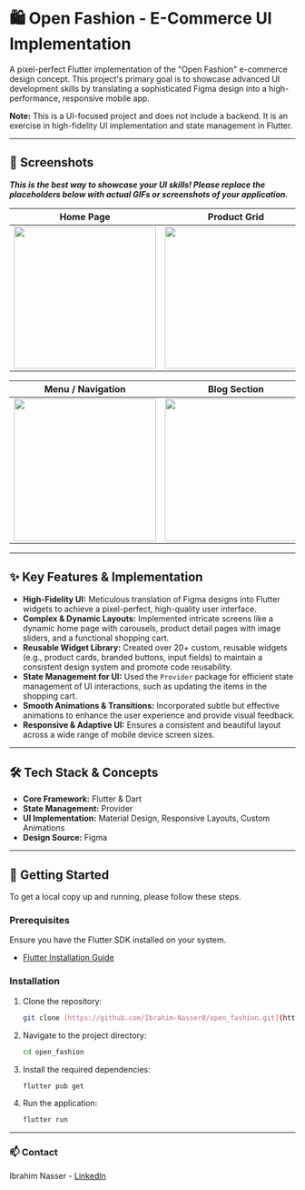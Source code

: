 # 🛍️ Open Fashion - E-Commerce UI Implementation

A pixel-perfect Flutter implementation of the "Open Fashion" e-commerce design concept. This project's primary goal is to showcase advanced UI development skills by translating a sophisticated Figma design into a high-performance, responsive mobile app.

**Note:** This is a UI-focused project and does not include a backend. It is an exercise in high-fidelity UI implementation and state management in Flutter.

---

## 📸 Screenshots

**_This is the best way to showcase your UI skills! Please replace the placeholders below with actual GIFs or screenshots of your application._**

| Home Page | Product Grid | Product Details |
| :---: | :---: | :---: |
| <img src="URL_TO_YOUR_SCREENSHOT_HERE" width="250"> | <img src="URL_TO_YOUR_SCREENSHOT_HERE" width="250"> | <img src="URL_TO_YOUR_SCREENSHOT_HERE" width="250"> |

| Menu / Navigation | Blog Section | Shopping Cart |
| :---: | :---: | :---: |
| <img src="URL_TO_YOUR_SCREENSHOT_HERE" width="250"> | <img src="URL_TO_YOUR_SCREENSHOT_HERE" width="250"> | <img src="URL_TO_YOUR_SCREENSHOT_HERE" width="250"> |

---

## ✨ Key Features & Implementation

- **High-Fidelity UI:** Meticulous translation of Figma designs into Flutter widgets to achieve a pixel-perfect, high-quality user interface.
- **Complex & Dynamic Layouts:** Implemented intricate screens like a dynamic home page with carousels, product detail pages with image sliders, and a functional shopping cart.
- **Reusable Widget Library:** Created over 20+ custom, reusable widgets (e.g., product cards, branded buttons, input fields) to maintain a consistent design system and promote code reusability.
- **State Management for UI:** Used the `Provider` package for efficient state management of UI interactions, such as updating the items in the shopping cart.
- **Smooth Animations & Transitions:** Incorporated subtle but effective animations to enhance the user experience and provide visual feedback.
- **Responsive & Adaptive UI:** Ensures a consistent and beautiful layout across a wide range of mobile device screen sizes.

---

## 🛠️ Tech Stack & Concepts

- **Core Framework:** Flutter & Dart
- **State Management:** Provider
- **UI Implementation:** Material Design, Responsive Layouts, Custom Animations
- **Design Source:** Figma

---

## 🚀 Getting Started

To get a local copy up and running, please follow these steps.

### Prerequisites

Ensure you have the Flutter SDK installed on your system.
- [Flutter Installation Guide](https://flutter.dev/docs/get-started/install)

### Installation

1.  Clone the repository:
    ```sh
    git clone [https://github.com/Ibrahim-Nasser0/open_fashion.git](https://github.com/Ibrahim-Nasser0/open_fashion.git)
    ```
2.  Navigate to the project directory:
    ```sh
    cd open_fashion
    ```
3.  Install the required dependencies:
    ```sh
    flutter pub get
    ```
4.  Run the application:
    ```sh
    flutter run
    ```
---

### 📫 Contact

Ibrahim Nasser - [LinkedIn](https://www.linkedin.com/in/ibrahim-nasser-mobile)
